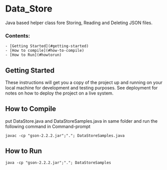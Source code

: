 # Data_Store

Java based helper class fore Storing, Reading and Deleting JSON files.
 ### Contents:
    - [Getting Started](#getting-started)
    - [How to compile](#how-to-compile)
    - [How to Run](#howtorun)

## Getting Started

These instructions will get you a copy of the project up and running on your local machine for development and testing purposes. See deployment for notes on how to deploy the project on a live system.

## How to Compile
put DataStore.java and DataStoreSamples.java in same folder and run the following command in Command-prompt
```
javac -cp "gson-2.2.2.jar";"."; DataStoreSamples.java
```

## How to Run
```
java -cp "gson-2.2.2.jar";"."; DataStoreSamples
```
